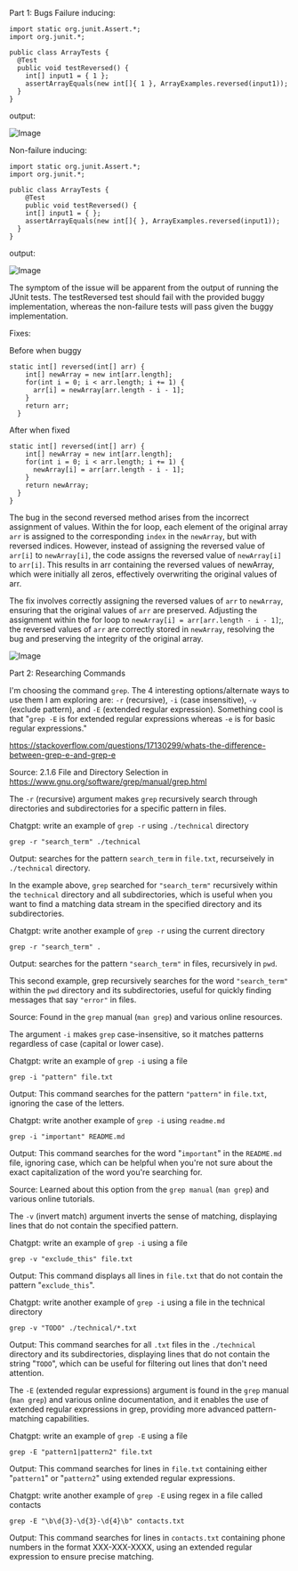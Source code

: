 Part 1: Bugs
Failure inducing:
```
import static org.junit.Assert.*;
import org.junit.*;

public class ArrayTests {
  @Test
  public void testReversed() {
    int[] input1 = { 1 };
    assertArrayEquals(new int[]{ 1 }, ArrayExamples.reversed(input1));
  }
}
```
output:

![Image](https://alainzhangstudent.github.io/cse-15L-wi22/labreport3/lab3s1.jpg)

Non-failure inducing:
```
import static org.junit.Assert.*;
import org.junit.*;

public class ArrayTests {
    @Test
    public void testReversed() {
    int[] input1 = { };
    assertArrayEquals(new int[]{ }, ArrayExamples.reversed(input1));
  }
}
```
output:


![Image](https://alainzhangstudent.github.io/cse-15L-wi22/labreport3/lab3s2.jpg)

The symptom of the issue will be apparent from the output of running the JUnit tests. 
The testReversed test should fail with the provided buggy implementation, 
whereas the non-failure tests will pass given the buggy implementation.

Fixes:

Before when buggy
```
static int[] reversed(int[] arr) {
    int[] newArray = new int[arr.length];
    for(int i = 0; i < arr.length; i += 1) {
      arr[i] = newArray[arr.length - i - 1];
    }
    return arr;
  }
```
After when fixed
```
static int[] reversed(int[] arr) {
    int[] newArray = new int[arr.length];
    for(int i = 0; i < arr.length; i += 1) {
      newArray[i] = arr[arr.length - i - 1];
    }
    return newArray;
  }
}
```
The bug in the second reversed method arises from the incorrect assignment of values. Within the for loop, each element of the original array ```arr``` is assigned to the corresponding ```index``` in the ```newArray```, but with reversed indices. However, instead of assigning the reversed value of ```arr[i]``` to ```newArray[i]```, the code assigns the reversed value of ```newArray[i]``` to ```arr[i]```. This results in arr containing the reversed values of newArray, which were initially all zeros, effectively overwriting the original values of arr.

The fix involves correctly assigning the reversed values of ```arr``` to ```newArray```, ensuring that the original values of ```arr``` are preserved. Adjusting the assignment within the for loop to ```newArray[i] = arr[arr.length - i - 1]```;, the reversed values of ```arr``` are correctly stored in ```newArray```, resolving the bug and preserving the integrity of the original array.

![Image](https://alainzhangstudent.github.io/cse-15L-wi22/labreport3/lab3s3.jpg)

Part 2: Researching Commands

I'm choosing the command ```grep```. The 4 interesting options/alternate ways to use them I am exploring are:
```-r``` (recursive), ```-i``` (case insensitive), ```-v``` (exclude pattern), and ```-E``` (extended regular expression). Something cool is that "```grep -E``` is for extended regular expressions whereas ```-e``` is for basic regular expressions."

https://stackoverflow.com/questions/17130299/whats-the-difference-between-grep-e-and-grep-e

Source: 2.1.6 File and Directory Selection in https://www.gnu.org/software/grep/manual/grep.html

The ```-r``` (recursive) argument makes ```grep``` recursively search through directories and subdirectories for a specific pattern in files.

Chatgpt: write an example of ```grep -r``` using ```./technical``` directory
```
grep -r "search_term" ./technical
```
Output: searches for the pattern ```search_term``` in ```file.txt```, recurseively in ```./technical``` directory.

In the example above, ```grep``` searched for ```"search_term"``` recursively within the ```technical``` directory and all subdirectories, which is useful when you want to find a matching data stream in the specified directory and its subdirectories.

Chatgpt: write another example of ```grep -r``` using the current directory
```
grep -r "search_term" .
```
Output: searches for the pattern ```"search_term"``` in files, recursively in ```pwd```.

This second example, grep recursively searches for the word ```"search_term"``` within the ```pwd``` directory and its subdirectories, useful for quickly finding messages that say ```"error"``` in files.

Source: Found in the ```grep``` manual (```man grep```) and various online resources.

The argument ```-i``` makes ```grep``` case-insensitive, so it matches patterns regardless of case (capital or lower case).

Chatgpt: write an example of ```grep -i``` using a file
```
grep -i "pattern" file.txt
```
Output: This command searches for the pattern ```"pattern"``` in ```file.txt```, ignoring the case of the letters.

Chatgpt: write another example of ```grep -i``` using ```readme.md```
```
grep -i "important" README.md
```
Output: This command searches for the word "```important```" in the ```README.md``` file, ignoring case, which can be helpful when you're not sure about the exact capitalization of the word you're searching for.

Source: Learned about this option from the ```grep manual``` (```man grep```) and various online tutorials.

The ```-v``` (invert match) argument inverts the sense of matching, displaying lines that do not contain the specified pattern.

Chatgpt: write an example of ```grep -i``` using a file
```
grep -v "exclude_this" file.txt
```
Output: This command displays all lines in ```file.txt``` that do not contain the pattern "```exclude_this```".

Chatgpt: write another example of ```grep -i``` using a file in the technical directory
```
grep -v "TODO" ./technical/*.txt
```
Output: This command searches for all ```.txt``` files in the ```./technical``` directory and its subdirectories, displaying lines that do not contain the string "```TODO```", which can be useful for filtering out lines that don't need attention.


The ```-E``` (extended regular expressions) argument is found in the ```grep``` manual (```man grep```) and various online documentation, and it enables the use of extended regular expressions in grep, providing more advanced pattern-matching capabilities.

Chatgpt: write an example of ```grep -E``` using a file
```
grep -E "pattern1|pattern2" file.txt
```
Output: This command searches for lines in ```file.txt``` containing either "```pattern1```" or "```pattern2```" using extended regular expressions.

Chatgpt: write another example of ```grep -E``` using regex in a file called contacts
```
grep -E "\b\d{3}-\d{3}-\d{4}\b" contacts.txt
```
Output: This command searches for lines in ```contacts.txt``` containing phone numbers in the format XXX-XXX-XXXX, using an extended regular expression to ensure precise matching.

